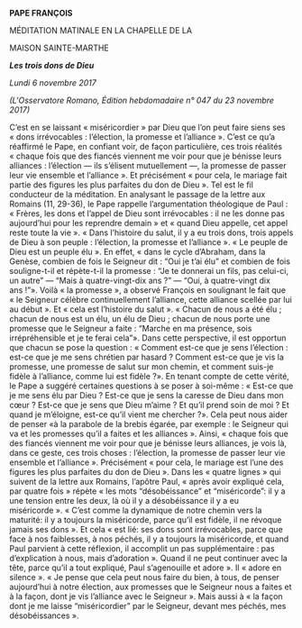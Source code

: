 **PAPE FRANÇOIS**

MÉDITATION MATINALE EN LA CHAPELLE DE LA

MAISON SAINTE-MARTHE

***Les trois dons de Dieu***

*Lundi 6 novembre 2017*

*(L'Osservatore Romano, Édition hebdomadaire n° 047 du 23 novembre 2017)*

C’est en se laissant « miséricordier » par Dieu que l’on peut faire siens ses « dons irrévocables : l’élection, la promesse et l’alliance ». C’est ce qu’a réaffirmé le Pape, en confiant voir, de façon particulière, ces trois réalités « chaque fois que des fiancés viennent me voir pour que je bénisse leurs alliances : l’élection — ils s’élisent mutuellement —, la promesse de passer leur vie ensemble et l’alliance ». Et précisément « pour cela, le mariage fait partie des figures les plus parfaites du don de Dieu ». Tel est le fil conducteur de la méditation. En analysant le passage de la lettre aux Romains (11, 29-36), le Pape rappelle l’argumentation théologique de Paul : « Frères, les dons et l’appel de Dieu sont irrévocables : il ne les donne pas aujourd’hui pour les reprendre demain » et « quand Dieu appelle, cet appel reste toute la vie ». « Dans l’histoire du salut, il y a eu trois dons, trois appels de Dieu à son peuple : l’élection, la promesse et l’alliance ». « Le peuple de Dieu est un peuple élu ». En effet, « dans le cycle d’Abraham, dans la Genèse, combien de fois le Seigneur dit : “Oui je t’ai élu” et combien de fois souligne-t-il et répète-t-il la promesse : “Je te donnerai un fils, pas celui-ci, un autre” — “Mais à quatre-vingt-dix ans ?” — “Oui, à quatre-vingt dix ans !”». Voilà « la promesse », a observé François en soulignant le fait que « le Seigneur célèbre continuellement l’alliance, cette alliance scellée par lui au début ». Et « cela est l’histoire du salut ». « Chacun de nous a été élu ; chacun de nous est un élu, un élu de Dieu ; chacun de nous porte une promesse que le Seigneur a faite : “Marche en ma présence, sois irrépréhensible et je te ferai cela”». Dans cette perspective, il est opportun que chacun se pose la question : « Comment est-ce que je sens l’élection : est-ce que je me sens chrétien par hasard ? Comment est-ce que je vis la promesse, une promesse de salut sur mon chemin, et comment suis-je fidèle à l’alliance, comme lui est fidèle ?». En tenant compte de cette vérité, le Pape a suggéré certaines questions à se poser à soi-même : « Est-ce que je me sens élu par Dieu ? Est-ce que je sens la caresse de Dieu dans mon cœur ? Est-ce que je sens que Dieu m’aime ? Et qu’il prend soin de moi ? Et quand je m’éloigne, est-ce qu’il vient me chercher ?». Cela peut nous aider de penser «à la parabole de la brebis égarée, par exemple : le Seigneur qui va et les promesses qu’il a faites et les alliances ». Ainsi, « chaque fois que des fiancés viennent me voir pour que je bénisse leurs alliances, je vois là, dans ce geste, ces trois choses : l’élection, la promesse de passer leur vie ensemble et l’alliance ». Précisément « pour cela, le mariage est l’une des figures les plus parfaites du don de Dieu ». Dans les « quatre lignes » qui suivent de la lettre aux Romains, l’apôtre Paul, « après avoir expliqué cela, par quatre fois » répète « les mots “désobéissance” et “miséricorde”: il y a une tension entre les deux, là où il y a désobéissance il y a eu miséricorde ». « C’est comme la dynamique de notre chemin vers la maturité: il y a toujours la miséricorde, parce qu’il est fidèle, il ne révoque jamais ses dons ». Et cela « est lié: ses dons sont irrévocables, parce que face à nos faiblesses, à nos péchés, il y a toujours la miséricorde, et quand Paul parvient à cette réflexion, il accomplit un pas supplémentaire : pas d’explication à nous, mais d’adoration ». Quand il ne peut continuer avec la tête, parce qu’il a tout expliqué, Paul s’agenouille et adore ». Il « adore en silence ». « Je pense que cela peut nous faire du bien, à tous, de penser aujourd’hui à notre élection, aux promesses que le Seigneur nous a faites et à la façon, dont je vis l’alliance avec le Seigneur ». Mais aussi à « la façon dont je me laisse “miséricordier” par le Seigneur, devant mes péchés, mes désobéissances ».